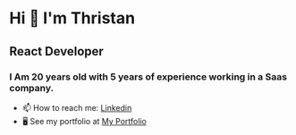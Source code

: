 <h1> Hi 👋 I'm Thristan </h1>

<h2> React Developer </h2>

<h3>
  I Am 20 years old with 5 years of experience
  working in a Saas company.
</h3>

* 📫 How to reach me: <a href="https://www.linkedin.com/in/thristan-gabriel/" target="blank">Linkedin</a>
* 🖥️  See my portfolio at <a href="https://thristan-9.github.io/My-portfolio/" target="_blank">My Portfolio</a>


